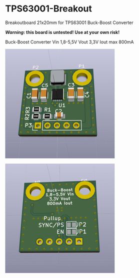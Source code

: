 # TPS63001-Breakout
Breakoutboard 21x20mm for TPS63001 Buck-Boost Converter

**_Warning_: this board is untested! Use at your own risk!**

Buck-Boost Converter
Vin 1,8-5,5V
Vout 3,3V
Iout max 800mA


![top 3D rendering from KiCad](/pictures/3d_top.png?raw=true "Top")

![bottom 3D rendering from KiCad](/pictures/3d_bottom.png?raw=true "Bottom")
